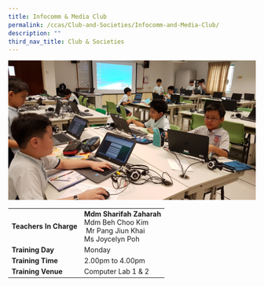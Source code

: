 ```yaml
---
title: Infocomm & Media Club
permalink: /ccas/Club-and-Societies/Infocomm-and-Media-Club/
description: ""
third_nav_title: Club & Societies
---
```

![](/images/infocomm.jpeg)

| |  | 
| -------- | -------- | 
| **Teachers In Charge**     | **Mdm Sharifah Zaharah**<br>Mdm Beh Choo Kim<br> Mr Pang Jiun Khai<br>Ms Joycelyn Poh    | 
|**Training Day**|Monday
|**Training Time**|2.00pm to 4.00pm
|**Training Venue**|Computer Lab 1 & 2
